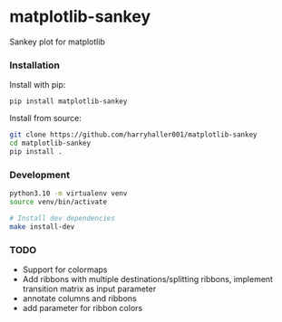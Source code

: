 # matplotlib-sankey

Sankey plot for matplotlib

### Installation

Install with pip:

`pip install matplotlib-sankey`

Install from source:

```bash
git clone https://github.com/harryhaller001/matplotlib-sankey
cd matplotlib-sankey
pip install .
```

### Development

```bash
python3.10 -m virtualenv venv
source venv/bin/activate

# Install dev dependencies
make install-dev
```

### TODO

* Support for colormaps
* Add ribbons with multiple destinations/splitting ribbons, implement transition matrix as input parameter
* annotate columns and ribbons
* add parameter for ribbon colors

